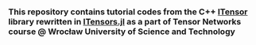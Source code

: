 ### This repository contains tutorial codes from the C++ [ITensor](https://github.com/ITensor/ITensor) library rewritten in [ITensors.jl](https://github.com/ITensor/ITensors.jl) as a part of Tensor Networks course @ Wrocław University of Science and Technology
